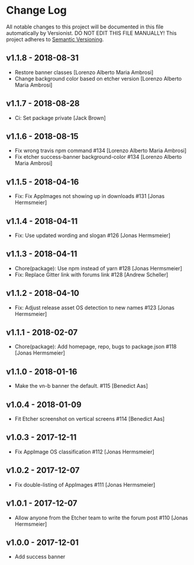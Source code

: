 # Change Log

All notable changes to this project will be documented in this file
automatically by Versionist. DO NOT EDIT THIS FILE MANUALLY!
This project adheres to [Semantic Versioning](http://semver.org/).

## v1.1.8 - 2018-08-31

* Restore banner classes [Lorenzo Alberto Maria Ambrosi]
* Change background color based on etcher version [Lorenzo Alberto Maria Ambrosi]

## v1.1.7 - 2018-08-28

* Ci: Set package private [Jack Brown]

## v1.1.6 - 2018-08-15

* Fix wrong travis npm command #134 [Lorenzo Alberto Maria Ambrosi]
* Fix etcher success-banner background-color #134 [Lorenzo Alberto Maria Ambrosi]

## v1.1.5 - 2018-04-16

* Fix: Fix AppImages not showing up in downloads #131 [Jonas Hermsmeier]

## v1.1.4 - 2018-04-11

* Fix: Use updated wording and slogan #126 [Jonas Hermsmeier]

## v1.1.3 - 2018-04-11

* Chore(package): Use npm instead of yarn #128 [Jonas Hermsmeier]
* Fix: Replace Gitter link with forums link #128 [Andrew Scheller]

## v1.1.2 - 2018-04-10

* Fix: Adjust release asset OS detection to new names #123 [Jonas Hermsmeier]

## v1.1.1 - 2018-02-07

* Chore(package): Add homepage, repo, bugs to package.json #118 [Jonas Hermsmeier]

## v1.1.0 - 2018-01-16

* Make the vn-b banner the default. #115 [Benedict Aas]

## v1.0.4 - 2018-01-09

* Fit Etcher screenshot on vertical screens #114 [Benedict Aas]

## v1.0.3 - 2017-12-11

* Fix AppImage OS classification #112 [Jonas Hermsmeier]

## v1.0.2 - 2017-12-07

* Fix double-listing of AppImages #111 [Jonas Hermsmeier]

## v1.0.1 - 2017-12-07

* Allow anyone from the Etcher team to write the forum post #110 [Jonas Hermsmeier]

## v1.0.0 - 2017-12-01

* Add success banner
